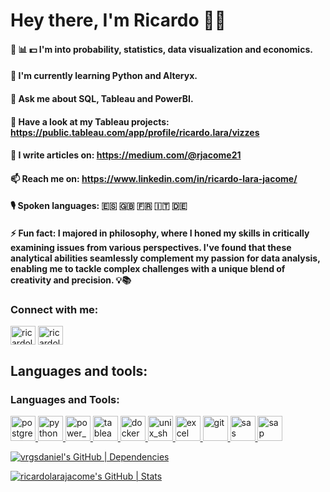 # Hey there, I'm Ricardo 🖖🏼


#### 🎲 📊 💵 I'm into probability, statistics, data visualization and economics.

#### 🌱 I'm currently learning Python and Alteryx.

#### 💬 Ask me about SQL, Tableau and PowerBI.

#### 👀 Have a look at my Tableau projects: https://public.tableau.com/app/profile/ricardo.lara/vizzes

#### 📝 I write articles on: https://medium.com/@rjacome21

#### 📫 Reach me on: https://www.linkedin.com/in/ricardo-lara-jacome/

#### 🎙️ Spoken languages: 🇪🇸 🇬🇧 🇫🇷 🇮🇹 🇩🇪

#### ⚡ Fun fact: I majored in philosophy, where I honed my skills in critically examining issues from various perspectives. I've found that these analytical abilities seamlessly complement my passion for data analysis, enabling me to tackle complex challenges with a unique blend of creativity and precision. 💡📚


<h3 align="left">Connect with me:</h3>
<p align="left">
<a href="https://www.linkedin.com/in/ricardo-lara-jacome/" target="blank"><img align="center" src="https://raw.githubusercontent.com/rahuldkjain/github-profile-readme-generator/master/src/images/icons/Social/linked-in-alt.svg" alt="ricardolarajacome" height="30" width="40" /></a>
<a href="https://medium.com/@rjacome21" target="blank"><img align="center" src="https://raw.githubusercontent.com/rahuldkjain/github-profile-readme-generator/master/src/images/icons/Social/medium.svg" alt="ricardolarajacome" height="30" width="40" /></a>
</p>



## Languages and tools:
<h3 align="left">Languages and Tools:</h3>
<p align="left"> <a href="https://www.postgresql.org/" target="_blank" rel="noreferrer"> <img src="https://cdn.worldvectorlogo.com/logos/postgresql.svg" alt="postgresql" width="40 "height="40"/> </a> <a href="https://www.python.org/" target="_blank" rel="noreferrer"> <img src="https://cdn.worldvectorlogo.com/logos/python-5.svg" alt="python" width="40" height="40"/> </a> <a href="https://www.microsoft.com/en-us/power-platform/products/power-bi" target="_blank" rel="noreferrer"> <img src="https://cdn.worldvectorlogo.com/logos/power-bi.svg" alt="power_bi" width="40" height="40"/> </a> <a href="https://www.tableau.com/products/public/download" target="_blank" rel="noreferrer"> <img src="https://cdn.worldvectorlogo.com/logos/tableau-software.svg" alt="tableau" width="40" height="40"/> </a> <a href="https://www.docker.com/" target="_blank" rel="noreferrer"> <img src="https://cdn.worldvectorlogo.com/logos/docker-4.svg" alt="docker" width="40" height="40"/> </a> <a href="https://tldp.org" target="_blank" rel="noreferrer"> <img src="https://cdn.worldvectorlogo.com/logos/bash-2.svg" alt="unix_shell" width="40" height="40"/> </a> <a href="https://www.microsoft.com/en-us/microsoft-365/excel" target="_blank" rel="noreferrer"> <img src="https://cdn.worldvectorlogo.com/logos/excel-4.svg" alt="excel" width="40" height="40"/> </a> <a href="https://git-scm.com/" target="_blank" rel="noreferrer"> <img src="https://cdn.worldvectorlogo.com/logos/git-icon.svg" alt="git" width="40" height="40"/> </a> <a href="https://www.sas.com/en_ca/home.html" target="_blank" rel="noreferrer"> <img src="https://cdn.worldvectorlogo.com/logos/sas-6.svg" alt="sas" width="40" height="40"/> </a>  <a href="https://www.sap.com/canada/index.html" target="_blank" rel="noreferrer"> <img src="https://cdn.worldvectorlogo.com/logos/sap-3.svg" alt="sap" width="40" height="40"/> </a> 



[![vrgsdaniel's GitHub | Dependencies](https://stats.quine.sh/vrgsdaniel/dependencies?theme=dark)](https://quine.sh?utm_source=widgets&utm_campaign=vrgsdaniel)




[![ricardolarajacome's GitHub | Stats](https://stats.quine.sh/ricardolarajacome/github?theme=dark)](https://quine.sh?utm_source=widgets&utm_campaign=ricardolarajacome)


